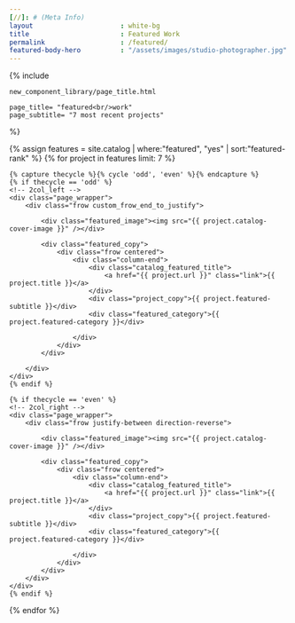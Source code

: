 ```yaml
---
[//]: # (Meta Info)
layout            			: white-bg
title 						: Featured Work
permalink					: /featured/
featured-body-hero 			: "/assets/images/studio-photographer.jpg"
---
```


{% include 

	new_component_library/page_title.html

	page_title=	"featured<br/>work"
	page_subtitle= "7 most recent projects" 

%}

<div class="outer_wrapper">
{% assign features = site.catalog | where:"featured", "yes" | sort:"featured-rank" %}
{% for project in features limit: 7 %}

	{% capture thecycle %}{% cycle 'odd', 'even' %}{% endcapture %}
	{% if thecycle == 'odd' %}
	<!-- 2col_left -->
	<div class="page_wrapper">
		<div class="frow custom_frow_end_to_justify">

			<div class="featured_image"><img src="{{ project.catalog-cover-image }}" /></div>
			
			<div class="featured_copy">
				<div class="frow centered">
					<div class="column-end">
						<div class="catalog_featured_title">
							<a href="{{ project.url }}" class="link">{{ project.title }}</a>
						</div>
						<div class="project_copy">{{ project.featured-subtitle }}</div>
						<div class="featured_category">{{ project.featured-category }}</div>

					</div>
				</div>
			</div>
			
		</div>
	</div>
	{% endif %}

	{% if thecycle == 'even' %}
	<!-- 2col_right -->
	<div class="page_wrapper">
		<div class="frow justify-between direction-reverse">
			
			<div class="featured_image"><img src="{{ project.catalog-cover-image }}" /></div>

			<div class="featured_copy">
				<div class="frow centered">
					<div class="column-end">
						<div class="catalog_featured_title">
							<a href="{{ project.url }}" class="link">{{ project.title }}</a>
						</div>
						<div class="project_copy">{{ project.featured-subtitle }}</div>
						<div class="featured_category">{{ project.featured-category }}</div>

					</div>
				</div>
			</div>
		</div>
	</div>
	{% endif %}
{% endfor %}

</div>